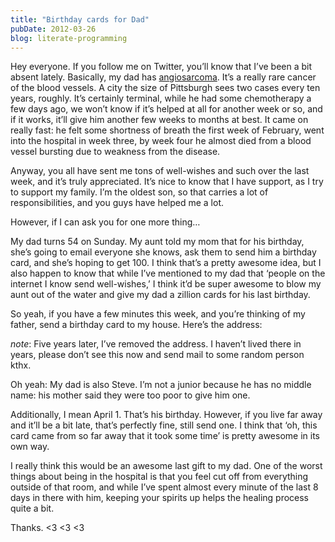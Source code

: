 ```yaml
---
title: "Birthday cards for Dad"
pubDate: 2012-03-26
blog: literate-programming
---
```



Hey everyone. If you follow me on Twitter, you’ll know that I’ve been a bit absent lately. Basically, my dad has [angiosarcoma](http://en.wikipedia.org/wiki/Angiosarcoma). It’s a really rare cancer of the blood vessels. A city the size of Pittsburgh sees two cases every ten years, roughly. It’s certainly terminal, while he had some chemotherapy a few days ago, we won’t know if it’s helped at all for another week or so, and if it works, it’ll give him another few weeks to months at best. It came on really fast: he felt some shortness of breath the first week of February, went into the hospital in week three, by week four he almost died from a blood vessel bursting due to weakness from the disease.

Anyway, you all have sent me tons of well-wishes and such over the last week, and it’s truly appreciated. It’s nice to know that I have support, as I try to support my family. I’m the oldest son, so that carries a lot of responsibilities, and you guys have helped me a lot.

However, if I can ask you for one more thing…

My dad turns 54 on Sunday. My aunt told my mom that for his birthday, she’s going to email everyone she knows, ask them to send him a birthday card, and she’s hoping to get 100. I think that’s a pretty awesome idea, but I also happen to know that while I’ve mentioned to my dad that ‘people on the internet I know send well-wishes,’ I think it’d be super awesome to blow my aunt out of the water and give my dad a zillion cards for his last birthday.

So yeah, if you have a few minutes this week, and you’re thinking of my father, send a birthday card to my house. Here’s the address:

*note*: Five years later, I’ve removed the address. I haven’t lived there in years, please don’t see this now and send mail to some random person kthx.

Oh yeah: My dad is also Steve. I’m not a junior because he has no middle name: his mother said they were too poor to give him one.

Additionally, I mean April 1. That’s his birthday. However, if you live far away and it’ll be a bit late, that’s perfectly fine, still send one. I think that ‘oh, this card came from so far away that it took some time’ is pretty awesome in its own way.

I really think this would be an awesome last gift to my dad. One of the worst things about being in the hospital is that you feel cut off from everything outside of that room, and while I’ve spent almost every minute of the last 8 days in there with him, keeping your spirits up helps the healing process quite a bit.

Thanks. <3 <3 <3
